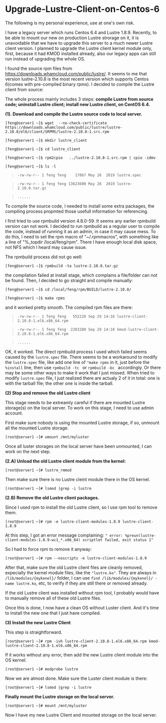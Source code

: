 # Upgrade-Lustre-Client-on-Centos-6

The following is my personal experience, use at one's own risk.

I have a legacy server which runs Centos 6.4 and Lustre 1.8.9. Recently, to be able to mount our new on production Lustre strorage on it, it is unavoidable that we have to upgrade this server to a much newer Lustre client version. I planned to upgrade the Lustre client kernel module only, first, because it had KMOD installed already, also our legacy apps can still run instead of upgrading the whole OS.

I found the source rpm files from https://downloads.whamcloud.com/public/lustre/. It seems to me that version lustre-2.10.8 is the most recent version which supports Centos 6(comes with pre-compiled binary rpms). I decided to compile the Lustre client from source:

The whole process mainly includes 3 steps: **compile Lustre from source code; uninstall Lustre client; install new Lustre client, on CentOS 6.4.**


**(1). Download and compile the Lustre source code to local server.**

```[feng@server1 ~]$ wget  --no-check-certificate https://downloads.whamcloud.com/public/lustre/lustre-2.10.8/el6/client/SRPMS/lustre-2.10.8-1.src.rpm```

```[feng@server1 ~]$ mkdir lustre_client```

```[feng@server1 ~]$ cd lustre_client```

```[feng@server1 ~]$ rpm2cpio   ../lustre-2.10.8-1.src.rpm | cpio -idmv```

```[feng@server1 ~]$ ls -l```
>```-rw-rw-r-- 1 feng feng    17867 May 26  2019 lustre.spec```

>```-rw-rw-r-- 1 feng feng 13623600 May 26  2019 lustre-2.10.8.tar.gz```

>```......```

To compile the source code, I needed to install some extra packages, the compiling process propmted those usefull information for referencing.

I first tried to use rpmbuild version 4.8.0-59. It seems any earlier rpmbuild version can not work. I decided to run rpmbuild as a regular user to compile the code, instead of running it as an admin, in case it may cause mess. To do this, I need to set the rpm macro of "~/.rpmmacros", with something like a line of "%_topdir    /local/feng/rpm". There I have enough local disk space, not NFS which I heard may cause issue.

The rpmbuild process did not go well:

```[feng@server1 ~]$ rpmbuild -ta lustre-2.10.8.tar.gz ```

the compilation failed at install stage, which complains a file/folder can not be found. Then, I decided to go straight and compile manually:

```[feng@server1 ~]$ cd /local/feng/rpm/BUILD/lustre-2.10.8/```

```[feng@server1 ~]$ make rpms```

and it worked pretty smooth. The compiled rpm files are there:

>```-rw-rw-r-- 1 feng feng   552228 Sep 29 14:18 lustre-client-2.10.8-1.el6.x86_64.rpm```

>```-rw-rw-r-- 1 feng feng  2203280 Sep 29 14:18 kmod-lustre-client-2.10.8-1.el6.x86_64.rpm```

>```......```

OK, it worked. The direct rpmbuild process I used which failed seems caused by the ```lustre.spec``` file. There seems to be a workaround to modify the ```lustre.spec``` file, like add one line of ```"make rpms``` in it, just before the ```%install``` line, then use ```rpmbuild -tc ``` or ```rpmbuild -bc ``` accordingly. Or there may be some other ways to make it work that I just missed. When tried to modify ```lustre.spec``` file, I just realized there are actualy 2 of it in total: one is with the tarball file; the other one is inside the tarball.

**(2) Stop and remove the old Lustre client**

This stage needs to be extreamly careful if there are mounted Lustre storage(s) on the local server. To work on this stage, I need to use admin account.

First make sure nobody is using the mounted Lustre storage, if so, unmount all the mounted Lustre storage.

```[root@server1 ~]# umount /mnt/myluster```

Once all luster storages on the local server have been unmounted, I can work on the next step.

**(2.A) Unload the old Lustre client module from the kernel:**

```[root@server1 ~]# lustre_rmmod```

Then make sure there is no Lustre cleint module there in the OS kernel.

```[root@server1 ~]# lsmod |grep -i lustre```

**(2.B) Remove the old Lustre client packages.**

Since I used rpm to install the old Lustre client, so I use rpm tool to remove them.

```[root@server1 ~]# rpm -e lustre-client-modules-1.8.9 lustre-client-1.8.9```

At this step, I got an error message complaining: ```" error: %preun(lustre-client-modules-1.8.9-wc1_*.x86_64) scriptlet failed, exit status 1"```

So I had to force rpm to remove it anyway:

```[root@server1 ~]# rpm --noscripts -e lustre-client-modules-1.8.9```

After that, make sure the old Lustre client files are cleanly removed, expecially the kernel module files, like the ```"lustre.ko"```. They are always in ```/lib/modules/{mykenel}/``` folder, I can use ```find /lib/modules/{mykenel}/ -name lustre.ko```, etc, to verify if they are still there or removed already.

If the old Lustre client was installed without rpm tool, I probably would have to manually remove all of these old Lustre files.

Once this is done, I now have a clean OS without Luster client. And it's time to install the new one that I just have compiled.

**(3) Install the new Lustre Client**

This step is straightforward.

```[root@server1 ~]# rpm -ivh lustre-client-2.10.8-1.el6.x86_64.rpm kmod-lustre-client-2.10.8-1.el6.x86_64.rpm```

If it works without any error, then add the new Lustre client module into the OS kernel:

```[root@server1 ~]# modprobe lustre```

Now we are almost done. Make sure the Luster client module is there:


```[root@server1 ~]# lsmod |grep -i lustre```

**Finally mount the Lustre storage on the local server.**


```[root@server1 ~]# mount /mnt/myluster```

Now I have my new Lustre Client and mounted storage on the local server.


